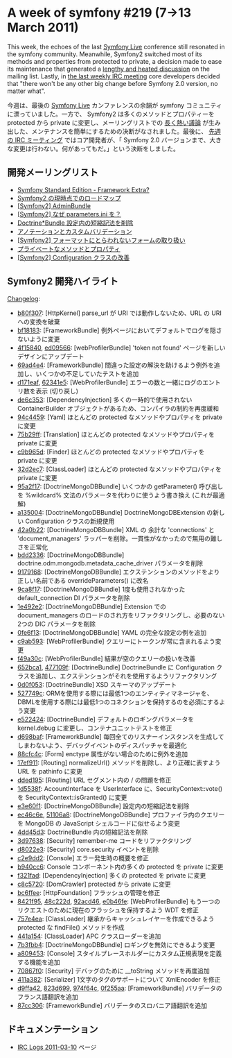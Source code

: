 A week of symfony #219 (7->13 March 2011)
=========================================

This week, the echoes of the last [Symfony Live](http://www.symfony-live.com/) conference still resonated in the symfony community. Meanwhile, Symfony2 switched most of its methods and properties from protected to private, a decision made to ease its maintenance that generated a [lengthy and heated discussion](https://groups.google.com/forum/#!topic/symfony-devs/WKDQFWIsE8s) on the mailing list. Lastly, in [the last weekly IRC meeting](http://trac.symfony-project.org/wiki/IRCLogs20110310) core developers decided that "there won't be any other big change before Symfony 2.0 version, no matter what".

今週は、最後の [Symfony Live](http://www.symfony-live.com/) カンファレンスの余韻が symfony コミュニティに漂っていました。一方で、 Symfony2 は多くのメソッドとプロパティーを protected から private に変更し、メーリングリストでの [長く熱い議論](https://groups.google.com/forum/#!topic/symfony-devs/WKDQFWIsE8s) が生み出した、メンテナンスを簡単にするための決断がなされました。最後に、 [先週の IRC ミーティング](http://trac.symfony-project.org/wiki/IRCLogs20110310) ではコア開発者が、「 Symfony 2.0 バージョンまで、大きな変更は行わない。何があってもだ。」という決断をしました。
 
開発メーリングリスト
--------------------

  * [Symfony Standard Edition - Framework Extra?](https://groups.google.com/forum/#!topic/symfony-devs/-sHn_4E739w)
  * [Symfony2 の現時点でのロードマップ](https://groups.google.com/forum/#!topic/symfony-devs/vQRm6jZ3IwI)
  * [\[Symfony2\] AdminBundle](https://groups.google.com/forum/#!topic/symfony-devs/DenokIKxKmM)
  * [\[Symfony2\] なぜ parameters.ini を？](https://groups.google.com/forum/#!topic/symfony-devs/CervMfwHeVk)
  * [Doctrine*Bundle 設定内の短縮記法を削除](https://groups.google.com/forum/#!topic/symfony-devs/yEuuTtulp7o)
  * [アノテーションとカスタムバリデーション](https://groups.google.com/forum/#!topic/symfony-devs/gP0OcIDlKbE)
  * [\[Symfony2\] フォーマットにとらわれないフォームの取り扱い](https://groups.google.com/forum/#!topic/symfony-devs/Y8V4ytzMg5M)
  * [プライベートなメソッドとプロパティ](https://groups.google.com/forum/#!topic/symfony-devs/WKDQFWIsE8s)
  * [\[Symfony2\] Configuration クラスの改善](https://groups.google.com/forum/#!topic/symfony-devs/ck6XYH0w3Yw)

Symfony2 開発ハイライト
-----------------------

[Changelog](http://github.com/symfony/symfony/commits/master):

  * [b80f307](http://github.com/symfony/symfony/commit/b80f307efd1f86be7c756d67304d94bf303d1b0b "b80f307efd1f86be7c756d67304d94bf303d1b0b commit on github"): \[HttpKernel\] parse_url が URI では動作しないため、URL の URI への変換を破棄
  * [bf18183](http://github.com/symfony/symfony/commit/bf18183adfe84a8dd69b356b4f41403e126baea3 "bf18183adfe84a8dd69b356b4f41403e126baea3 commit on github"): \[FrameworkBundle\] 例外ページにおいてデフォルトでログを隠さないように変更
  * [4f15840](http://github.com/symfony/symfony/commit/4f15840e4b276f533ba9cf47bf58ef84421ca6ad "4f15840e4b276f533ba9cf47bf58ef84421ca6ad commit on github"), [ed09566](http://github.com/symfony/symfony/commit/ed09566a47ca078e9a1354728d962569c9bd9f1a "ed09566a47ca078e9a1354728d962569c9bd9f1a commit on github"): \[webProfilerBundle\] 'token not found' ページを新しいデザインにアップデート
  * [69ad4e4](http://github.com/symfony/symfony/commit/69ad4e4f77fc2d8d382bb14196968e6f4b6e631d "69ad4e4f77fc2d8d382bb14196968e6f4b6e631d commit on github"): \[FrameworkBundle\] 間違った設定の解決を助けるよう例外を追加し、いくつかの不足していたテストを追加
  * [d171eaf](http://github.com/symfony/symfony/commit/d171eaf8019035ca31068335cdfcb7ae8a678ae8 "d171eaf8019035ca31068335cdfcb7ae8a678ae8 commit on github"), [62341e5](http://github.com/symfony/symfony/commit/62341e5ad6d993e5ff59a707d940dde3f571c24d "62341e5ad6d993e5ff59a707d940dde3f571c24d commit on github"): \[WebProfilerBundle\] エラーの数と一緒にログのエントリ数を表示 (切り戻し)
  * [de6c353](http://github.com/symfony/symfony/commit/de6c353b40176937209580c13c1f960187e8b1e6 "de6c353b40176937209580c13c1f960187e8b1e6 commit on github"): \[DependencyInjection\] 多くの一時的で使用されない ContainerBuilder オブジェクトがあるため、コンパイラの制約を再度緩和
  * [94c4459](http://github.com/symfony/symfony/commit/94c445957c6ba3a1f28901fc1d9dc367c4f1688d "94c445957c6ba3a1f28901fc1d9dc367c4f1688d commit on github"): \[Yaml\] ほとんどの protected なメソッドやプロパティを private に変更
  * [75b29ff](http://github.com/symfony/symfony/commit/75b29ffdfed36d1713c1ae2a38619580648445e2 "75b29ffdfed36d1713c1ae2a38619580648445e2 commit on github"): \[Translation\] ほとんどの protected なメソッドやプロパティを private に変更
  * [c9b965d](http://github.com/symfony/symfony/commit/c9b965dbeec86be6cb2713185b3389c04dbd0444 "c9b965dbeec86be6cb2713185b3389c04dbd0444 commit on github"): \[Finder\] ほとんどの protected なメソッドやプロパティを private に変更
  * [32d2ec7](http://github.com/symfony/symfony/commit/32d2ec7571f520ecb220d8cedfb2f1a98534868b "32d2ec7571f520ecb220d8cedfb2f1a98534868b commit on github"): \[ClassLoader\] ほとんどの protected なメソッドやプロパティを private に変更
  * [95a2f17](http://github.com/symfony/symfony/commit/95a2f17e9650e1cdbeb0138155acbcd136fb174d "95a2f17e9650e1cdbeb0138155acbcd136fb174d commit on github"): \[DoctrineMongoDBBundle\] いくつかの getParameter() 呼び出しを %wildcard% 文法のパラメータを代わりに使うよう書き換え (これが最適解)
  * [a135004](http://github.com/symfony/symfony/commit/a13500459f0e044be09308740bac749f8abcfebf "a13500459f0e044be09308740bac749f8abcfebf commit on github"): \[DoctrineMongoDBBundle\] DoctrineMongoDBExtension の新しい Configuration クラスの新規使用
  * [42a0b22](http://github.com/symfony/symfony/commit/42a0b22f0eb8b90a3ab3089b1fa0b8b81cc7becf "42a0b22f0eb8b90a3ab3089b1fa0b8b81cc7becf commit on github"): \[DoctrineMongoDBBundle\] XML の 余計な 'connections' と 'document_managers' ラッパーを削除。一貫性がなかったので無用の難しさを正常化
  * [bdd2336](http://github.com/symfony/symfony/commit/bdd23369e2b49e62704139f6e9457e71c0984bb5 "bdd23369e2b49e62704139f6e9457e71c0984bb5 commit on github"): \[DoctrineMongoDBBundle\] doctrine.odm.mongodb.metadata_cache_driver パラメータを削除
  * [9179168](http://github.com/symfony/symfony/commit/9179168e0d82594c6187b1ceb960d42f1628d228 "9179168e0d82594c6187b1ceb960d42f1628d228 commit on github"): \[DoctrineMongoDBBundle\] エクステンションのメソッドをより正しい名前である overrideParameters() に改名
  * [9ca8f17](http://github.com/symfony/symfony/commit/9ca8f171f791e7e69678b9bbbda4f8431ceca768 "9ca8f171f791e7e69678b9bbbda4f8431ceca768 commit on github"): \[DoctrineMongoDBBundle\] 1度も使用されなかった default_connection DI パラメータを削除
  * [1e492e2](http://github.com/symfony/symfony/commit/1e492e231c9ca6a66863e47a663762624ea8c763 "1e492e231c9ca6a66863e47a663762624ea8c763 commit on github"): \[DoctrineMongoDBBundle\] Extension での document_managers のロードのされ方をリファクタリングし、必要のない2つの DIC パラメータを削除
  * [0fe6f13](http://github.com/symfony/symfony/commit/0fe6f13be829877b67f1c8d48ebeda34f76ac119 "0fe6f13be829877b67f1c8d48ebeda34f76ac119 commit on github"): \[DoctrineMongoDBBundle\] YAML の完全な設定の例を追加
  * [c9ab593](http://github.com/symfony/symfony/commit/c9ab59399c6a8331edca2fcb0cfddb703525eb8b "c9ab59399c6a8331edca2fcb0cfddb703525eb8b commit on github"): \[WebProfilerBundle\] クエリーにトークンが常に含まれるよう変更
  * [f49a30c](http://github.com/symfony/symfony/commit/f49a30c36673d981af7396f9be1fe0b369f760c5 "f49a30c36673d981af7396f9be1fe0b369f760c5 commit on github"): \[WebProfilerBundle\] 結果が空のクエリーの扱いを改善
  * [652bca1](http://github.com/symfony/symfony/commit/652bca131da6d3e89966410ecfced8aaf8af5d65 "652bca131da6d3e89966410ecfced8aaf8af5d65 commit on github"), [477109f](http://github.com/symfony/symfony/commit/477109f1e849500eac8e073ec56c4903c768201e "477109f1e849500eac8e073ec56c4903c768201e commit on github"): \[DoctrineBundle\] DoctrineBundle に Configuration クラスを追加し、エクステンションがそれを使用するようリファクタリング
  * [0d0f053](http://github.com/symfony/symfony/commit/0d0f05368256058c9c2f66e4d9b2df45fdd70129 "0d0f05368256058c9c2f66e4d9b2df45fdd70129 commit on github"): \[DoctrineBundle\] XSD スキーマのアップデート
  * [527749c](http://github.com/symfony/symfony/commit/527749ca3fd3f2c8ff42ec69b7bea61b66adcb5e "527749ca3fd3f2c8ff42ec69b7bea61b66adcb5e commit on github"): ORMを使用する際には最低1つのエンティティマネージャを、DBMLを使用する際には最低1つのコネクションを保持するのを必須にするよう変更
  * [e522424](http://github.com/symfony/symfony/commit/e52242496776a31c1601b3b4443ba2e68a1e3c12 "e52242496776a31c1601b3b4443ba2e68a1e3c12 commit on github"): \[DoctrineBundle\] デフォルトのロギングパラメータを kernel.debug に変更し、コンテナユニットテストを修正
  * [d698baf](http://github.com/symfony/symfony/commit/d698baf06be26d92ea12fec944e1b2c7a22a9b45 "d698baf06be26d92ea12fec944e1b2c7a22a9b45 commit on github"): \[FrameworkBundle\] 毎回全てのリスナーインスタンスを生成してしまわないよう、デバッグイベントのディスパッチャを最適化
  * [88cfc4c](http://github.com/symfony/symfony/commit/88cfc4c0114b4ec7f371467cc2e3017f43d51f3a "88cfc4c0114b4ec7f371467cc2e3017f43d51f3a commit on github"): \[Form\] enctype 属性がない場合のために例外を追加
  * [17ef911](http://github.com/symfony/symfony/commit/17ef911f19116f0d06630797baf2f691746736be "17ef911f19116f0d06630797baf2f691746736be commit on github"): \[Routing\] normalizeUrl() メソッドを削除し、より正確に表すよう URL を pathinfo に変更
  * [dded195](http://github.com/symfony/symfony/commit/dded1955e47c37a8f394407375e99bbda48fed4c "dded1955e47c37a8f394407375e99bbda48fed4c commit on github"): \[Routing\] URL セグメント内の / の問題を修正
  * [1d5538f](http://github.com/symfony/symfony/commit/1d5538fc6011c53f5fd905be55866fbf5c21097a "1d5538fc6011c53f5fd905be55866fbf5c21097a commit on github"): AccountInterface を UserInterface に、SecurityContext::vote() を SecurityContext::isGranted() に変更
  * [e3e60f1](http://github.com/symfony/symfony/commit/e3e60f1a685049af7df811335eaf478a8eeb26e8 "e3e60f1a685049af7df811335eaf478a8eeb26e8 commit on github"): \[DoctrineMongoDBBundle\] 設定内の短縮記法を削除
  * [ec46c6e](http://github.com/symfony/symfony/commit/ec46c6e6c57a5c22e7a69f1653d7bbd4449e0eb2 "ec46c6e6c57a5c22e7a69f1653d7bbd4449e0eb2 commit on github"), [51106a8](http://github.com/symfony/symfony/commit/51106a8540539a701c999ad88c0d143801496174 "51106a8540539a701c999ad88c0d143801496174 commit on github"): \[DoctrineMongoDBBundle\] プロファイラ内のクエリーを MongoDB の JavaScript シェルコードに似せるよう変更
  * [4dd45d3](http://github.com/symfony/symfony/commit/4dd45d3b4a67a53f75750582461bbe3bdfb9924e "4dd45d3b4a67a53f75750582461bbe3bdfb9924e commit on github"): DoctrineBundle 内の短縮記法を削除
  * [3d97638](http://github.com/symfony/symfony/commit/3d976388130e359750ccbe8a88819d8df0278784 "3d976388130e359750ccbe8a88819d8df0278784 commit on github"): \[Security\] remember-me コードをリファクタリング
  * [d8022e3](http://github.com/symfony/symfony/commit/d8022e34eba66c7bc15bf25fcc5ff783452004f3 "d8022e34eba66c7bc15bf25fcc5ff783452004f3 commit on github"): \[Security\] core.security イベントを削除
  * [c2e9dd2](http://github.com/symfony/symfony/commit/c2e9dd27b2e485803a62c1a96095a9f84ed7ebb6 "c2e9dd27b2e485803a62c1a96095a9f84ed7ebb6 commit on github"): \[Console\] エラー発生時の概要を修正
  * [b940cc6](http://github.com/symfony/symfony/commit/b940cc6f40fab9cf2c5fd529a3ef97edc33b0509 "b940cc6f40fab9cf2c5fd529a3ef97edc33b0509 commit on github"): Console コンポーネント内の多くの protected を private に変更
  * [f321fad](http://github.com/symfony/symfony/commit/f321fadad69d7f8fd0a41ed6e99130250cdc6778 "f321fadad69d7f8fd0a41ed6e99130250cdc6778 commit on github"): \[DependencyInjection\] 多くの protected を private に変更
  * [c8c5720](http://github.com/symfony/symfony/commit/c8c5720fa1b238262dc038d140951bd6ef4c8836 "c8c5720fa1b238262dc038d140951bd6ef4c8836 commit on github"): \[DomCrawler\] protected から private に変更
  * [bc6ffee](http://github.com/symfony/symfony/commit/bc6ffeef83990af58c49b0758ff08bf14d4000b2 "bc6ffeef83990af58c49b0758ff08bf14d4000b2 commit on github"): \[HttpFoundation\] フラッシュの管理を修正
  * [8421f95](http://github.com/symfony/symfony/commit/8421f95476dd08bcc9d635395e8ed6f5fe4f722d "8421f95476dd08bcc9d635395e8ed6f5fe4f722d commit on github"), [48c222d](http://github.com/symfony/symfony/commit/48c222dd021aed854d85ffca24314c20c25f7e7f "48c222dd021aed854d85ffca24314c20c25f7e7f commit on github"), [92acd46](http://github.com/symfony/symfony/commit/92acd46edeb658ce74d4d6b4524eeba0b97a1022 "92acd46edeb658ce74d4d6b4524eeba0b97a1022 commit on github"), [e0b46fe](http://github.com/symfony/symfony/commit/e0b46fea73a4ee293fc005647011b6a867c29831 "e0b46fea73a4ee293fc005647011b6a867c29831 commit on github"): \[WebProfilerBundle\] もう一つのリクエストのために現在のフラッシュを保持するよう WDT を修正
  * [757e4ea](http://github.com/symfony/symfony/commit/757e4ea4d6eb3147e6729e4b22af1913455d449d "757e4ea4d6eb3147e6729e4b22af1913455d449d commit on github"): \[ClassLoader\] 継承からキャッシュレイヤーを作成できるよう protected な findFile() メソッドを作成
  * [441a154](http://github.com/symfony/symfony/commit/441a15420333de9c8d8338511214f819949b5311 "441a15420333de9c8d8338511214f819949b5311 commit on github"): \[ClassLoader\] APC クラスローダーを追加
  * [7b3fbb4](http://github.com/symfony/symfony/commit/7b3fbb46c2911a58a7b9e96847724e9e56ecc270 "7b3fbb46c2911a58a7b9e96847724e9e56ecc270 commit on github"): \[DoctrineMongoDBBundle\] ロギングを無効にできるよう変更
  * [a809453](http://github.com/symfony/symfony/commit/a809453416130078122401ff3cba6378a163cdb1 "a809453416130078122401ff3cba6378a163cdb1 commit on github"): \[Console\] スタイルプレースホルダーにカスタム正規表現を定義する機能を追加
  * [70867f0](http://github.com/symfony/symfony/commit/70867f06e97ec521ac83b030e59ba770f221ce04 "70867f06e97ec521ac83b030e59ba770f221ce04 commit on github"): \[Security\] デバッグのために __toString メソッドを再度追加
  * [411a382](http://github.com/symfony/symfony/commit/411a382d801a4b4118f4855effd5c0105019e0d2 "411a382d801a4b4118f4855effd5c0105019e0d2 commit on github"): \[Serializer\] 1文字のタグのサポートについて XmlEncoder を修正
  * [d9ffa42](http://github.com/symfony/symfony/commit/d9ffa420b4a12c5d38dc785735c3b79ec2a6832a "d9ffa420b4a12c5d38dc785735c3b79ec2a6832a commit on github"), [823d699](http://github.com/symfony/symfony/commit/823d6991948267a5c6b73737eb1ea5da2768d006 "823d6991948267a5c6b73737eb1ea5da2768d006 commit on github"), [974f64c](http://github.com/symfony/symfony/commit/974f64cb7275bf3f01408c6eb4ec82b3f056a2a6 "974f64cb7275bf3f01408c6eb4ec82b3f056a2a6 commit on github"), [0f255aa](http://github.com/symfony/symfony/commit/0f255aa5ee53ab752bccbb79f2401c9f8512c75f "0f255aa5ee53ab752bccbb79f2401c9f8512c75f commit on github"): \[FrameworkBundle\] バリデータのフランス語翻訳を追加
  * [87cc306](http://github.com/symfony/symfony/commit/87cc306d986f0d502fbb15b804520b59ac568972 "87cc306d986f0d502fbb15b804520b59ac568972 commit on github"): \[FrameworkBundle\] バリデータのスロバニア語翻訳を追加

ドキュメンテーション
-------------

  * [IRC Logs 2011-03-10](http://trac.symfony-project.org/wiki/IRCLogs20110310) ページ

